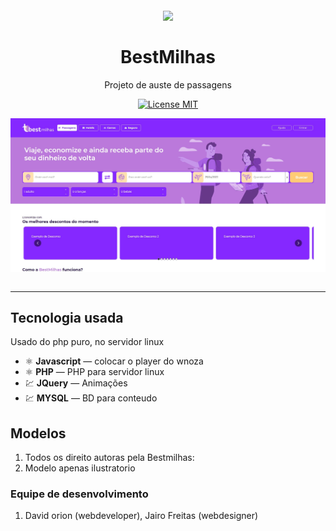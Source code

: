 <h1 align="center">
<br>
  <img src="img/logo.png"  width="120">
<br>
<br>
BestMilhas
</h1>

<p align="center">
Projeto de auste de passagens</p>

<p align="center">
  <a href="#">
    <img src="https://img.shields.io/badge/License-MIT-blue.svg" alt="License MIT">
  </a>
</p>

<div align="center">
  <img src="img/home.jpg" alt="web" align="center" width="525"><br><br>
 


</div>

<hr />

## Tecnologia usada

Usado do php puro, no servidor linux 

- ⚛️ **Javascript** — colocar o player do wnoza
- ⚛️ **PHP** — PHP para servidor linux
- 💹 **JQuery** — Animações
- 💹 **MYSQL** — BD para conteudo



## Modelos

1. Todos os direito autoras pela Bestmilhas:<br />
3. Modelo apenas ilustratorio<br />

### Equipe de desenvolvimento

1. David orion (webdeveloper), Jairo Freitas (webdesigner)



